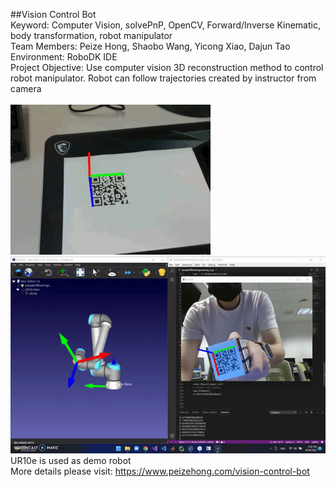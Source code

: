##Vision Control Bot<br />
Keyword: Computer Vision, solvePnP, OpenCV, Forward/Inverse Kinematic, body transformation, robot manipulator<br />
Team Members: Peize Hong, Shaobo Wang, Yicong Xiao, Dajun Tao<br />
Environment: RoboDK IDE<br />
Project Objective: Use computer vision 3D reconstruction method to control robot manipulator. Robot can follow trajectories created by instructor from camera<br />
<br />
![QR code orientation detection](Demo_Videos/output.gif)<br />
![](Demo_Videos/final_demo.gif)<br />
UR10e is used as demo robot<br />
More details please visit: https://www.peizehong.com/vision-control-bot
